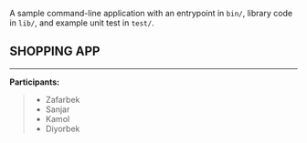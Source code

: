 A sample command-line application with an entrypoint in `bin/`, library code
in `lib/`, and example unit test in `test/`.
## SHOPPING APP

___

**Participants:**
> * Zafarbek
> * Sanjar
> * Kamol
> * Diyorbek


